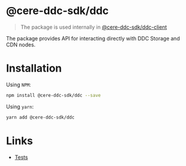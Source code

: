 # @cere-ddc-sdk/ddc

> The package is used internally in [@cere-ddc-sdk/ddc-client](/packages/ddc-client)

The package provides API for interacting directly with DDC Storage and CDN nodes.

# Installation

Using `NPM`:

```bash
npm install @cere-ddc-sdk/ddc --save
```

Using `yarn`:

```bash
yarn add @cere-ddc-sdk/ddc
```

# Links

- [Tests](/tests/specs/StorageNode.spec.ts)